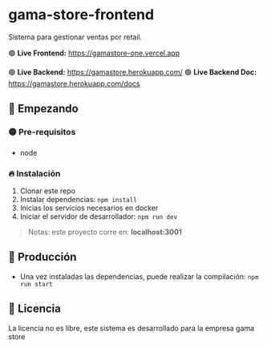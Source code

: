 # gama-store-frontend

Sistema para gestionar ventas por retail.

🟢 **Live Frontend:** https://gamastore-one.vercel.app

🟢 **Live Backend:** https://gamastore.herokuapp.com/
🟢 **Live Backend Doc:** https://gamastore.herokuapp.com/docs

## 🚀 Empezando

### 🟡 Pre-requisitos

- node

### 🔥 Instalación

1. Clonar este repo
2. Instalar dependencias: `npm install`
3. Inicias los servicios necesarios en docker
4. Iniciar el servidor de desarrollador: `npm run dev`

> Notas: este proyecto corre en: **localhost:3001**

## 🚀 Producción

- Una vez instaladas las dependencias, puede realizar la compilación: `npm run start`

## 📘 Licencia

La licencia no es libre, este sistema es desarrollado para la empresa gama store
